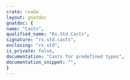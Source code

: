 ```yaml
---
crate: rxada
layout: gnatdoc
gnatdoc: {
name: "Casts",
qualified_name: "Rx.Std.Casts",
signature: "rx.std.casts",
enclosing: "rx.std",
is_private: false,
documentation: "Casts for predefined types",
documentation_snippet: "",
}
---
```

